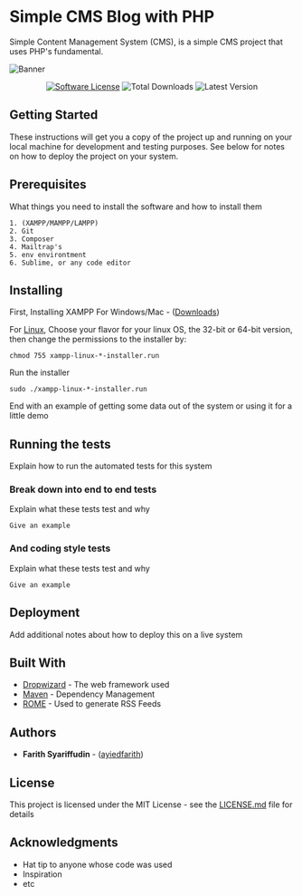 Simple CMS Blog with PHP
=======================

Simple Content Management System (CMS), is a simple CMS project that uses PHP's fundamental. 

![Banner](https://cdn.pixabay.com/photo/2016/08/17/04/39/template-1599663_960_720.png)

<p align="center">
<a href="LICENSE"><img src="https://img.shields.io/github/license/ayiedfarith/cms" alt="Software License"></img></a>
<img src="https://img.shields.io/github/stars/ayiedfarith/cms?color=orange" alt="Total Downloads"></img>
<img src="https://img.shields.io/github/forks/ayiedfarith/cms?color=blue" alt="Latest Version"></img>
</p>

## Getting Started

These instructions will get you a copy of the project up and running on your local machine for development and testing purposes. See below for notes on how to deploy the project on your system.

## Prerequisites

What things you need to install the software and how to install them

```
1. (XAMPP/MAMPP/LAMPP)
2. Git
3. Composer
4. Mailtrap's
5. env environtment
6. Sublime, or any code editor
```

## Installing
First, Installing XAMPP 
For Windows/Mac - (<a href="https://www.apachefriends.org/download.html">Downloads</a>)

For <a href="https://www.apachefriends.org/download.html">Linux</a>, Choose your flavor for your linux OS, the 32-bit or 64-bit version, then change the permissions to the installer by:
```
chmod 755 xampp-linux-*-installer.run
```

Run the installer
```
sudo ./xampp-linux-*-installer.run
```

End with an example of getting some data out of the system or using it for a little demo

## Running the tests

Explain how to run the automated tests for this system

### Break down into end to end tests

Explain what these tests test and why

```
Give an example
```

### And coding style tests

Explain what these tests test and why

```
Give an example
```

## Deployment

Add additional notes about how to deploy this on a live system

## Built With

* [Dropwizard](http://www.dropwizard.io/1.0.2/docs/) - The web framework used
* [Maven](https://maven.apache.org/) - Dependency Management
* [ROME](https://rometools.github.io/rome/) - Used to generate RSS Feeds

## Authors

* **Farith Syariffudin** - ([ayiedfarith](https://github.com/ayiedfarith))

## License

This project is licensed under the MIT License - see the [LICENSE.md](https://github.com/ayiedfarith/cms/blob/main/LICENSE) file for details

## Acknowledgments

* Hat tip to anyone whose code was used
* Inspiration
* etc



